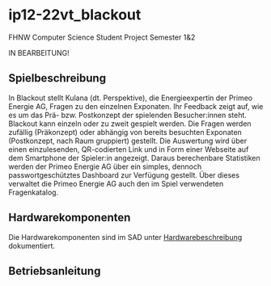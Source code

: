 # ip12-22vt_blackout
FHNW Computer Science Student Project Semester 1&2

IN BEARBEITUNG!

## Spielbeschreibung

In Blackout stellt Kulana (dt. Perspektive), die Energieexpertin der Primeo Energie AG, Fragen zu den einzelnen Exponaten. Ihr Feedback zeigt auf, wie es um das Prä- bzw. Postkonzept der spielenden Besucher:innen steht.
Blackout kann einzeln oder zu zweit gespielt werden. Die Fragen werden zufällig (Präkonzept) oder abhängig von bereits besuchten Exponaten (Postkonzept, nach Raum gruppiert) gestellt. Die Auswertung wird über einen einzulesenden, QR-codierten Link und in Form einer Webseite auf dem Smartphone der Spieler:in angezeigt.
Daraus berechenbare Statistiken werden der Primeo Energie AG über ein simples, dennoch passwortgeschütztes Dashboard zur Verfügung gestellt. Über dieses verwaltet die Primeo Energie AG auch den im Spiel verwendeten Fragenkatalog.

## Hardwarekomponenten

Die Hardwarekomponenten sind im SAD unter [Hardwarebeschreibung](https://gitlab.fhnw.ch/ip12-22vt/ip12-22vt_wechselspiel/docu/-/blob/main/02_hardware/hardware.adoc)  dokumentiert.

## Betriebsanleitung





